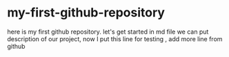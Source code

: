 # my-first-github-repository
here is my first github repository. let's get started 
in md file we can put description of our project, now I put this line for testing , add more line from github 
